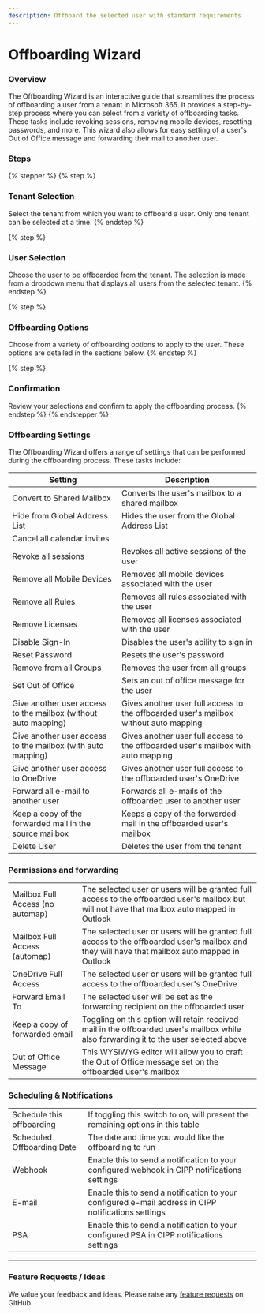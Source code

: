 ```yaml
---
description: Offboard the selected user with standard requirements
---
```


# Offboarding Wizard

### Overview

The Offboarding Wizard is an interactive guide that streamlines the process of offboarding a user from a tenant in Microsoft 365. It provides a step-by-step process where you can select from a variety of offboarding tasks. These tasks include revoking sessions, removing mobile devices, resetting passwords, and more. This wizard also allows for easy setting of a user's Out of Office message and forwarding their mail to another user.

### Steps

{% stepper %}
{% step %}
### Tenant Selection

Select the tenant from which you want to offboard a user. Only one tenant can be selected at a time.
{% endstep %}

{% step %}
### User Selection

Choose the user to be offboarded from the tenant. The selection is made from a dropdown menu that displays all users from the selected tenant.
{% endstep %}

{% step %}
### Offboarding Options

Choose from a variety of offboarding options to apply to the user. These options are detailed in the sections below.
{% endstep %}

{% step %}
### Confirmation

Review your selections and confirm to apply the offboarding process.
{% endstep %}
{% endstepper %}

### Offboarding Settings

The Offboarding Wizard offers a range of settings that can be performed during the offboarding process. These tasks include:

| Setting                                                        | Description                                                                          |
| -------------------------------------------------------------- | ------------------------------------------------------------------------------------ |
| Convert to Shared Mailbox                                      | Converts the user's mailbox to a shared mailbox                                      |
| Hide from Global Address List                                  | Hides the user from the Global Address List                                          |
| Cancel all calendar invites                                    |                                                                                      |
| Revoke all sessions                                            | Revokes all active sessions of the user                                              |
| Remove all Mobile Devices                                      | Removes all mobile devices associated with the user                                  |
| Remove all Rules                                               | Removes all rules associated with the user                                           |
| Remove Licenses                                                | Removes all licenses associated with the user                                        |
| Disable Sign-In                                                | Disables the user's ability to sign in                                               |
| Reset Password                                                 | Resets the user's password                                                           |
| Remove from all Groups                                         | Removes the user from all groups                                                     |
| Set Out of Office                                              | Sets an out of office message for the user                                           |
| Give another user access to the mailbox (without auto mapping) | Gives another user full access to the offboarded user's mailbox without auto mapping |
| Give another user access to the mailbox (with auto mapping)    | Gives another user full access to the offboarded user's mailbox with auto mapping    |
| Give another user access to OneDrive                           | Gives another user full access to the offboarded user's OneDrive                     |
| Forward all e-mail to another user                             | Forwards all e-mails of the offboarded user to another user                          |
| Keep a copy of the forwarded mail in the source mailbox        | Keeps a copy of the forwarded mail in the offboarded user's mailbox                  |
| Delete User                                                    | Deletes the user from the tenant                                                     |

### Permissions and forwarding

|                                  |                                                                                                                                                |
| -------------------------------- | ---------------------------------------------------------------------------------------------------------------------------------------------- |
| Mailbox Full Access (no automap) | The selected user or users will be granted full access to the offboarded user's mailbox but will not have that mailbox auto mapped in Outlook  |
| Mailbox Full Access (automap)    | The selected user or users will be granted full access to the offboarded user's mailbox and they will have that mailbox auto mapped in Outlook |
| OneDrive Full Access             | The selected user or users will be granted full access to the offboarded user's OneDrive                                                       |
| Forward Email To                 | The selected user will be set as the forwarding recipient on the offboarded user                                                               |
| Keep a copy of forwarded email   | Toggling on this option will retain received mail in the offboarded user's mailbox while also forwarding it to the user selected above         |
| Out of Office Message            | This WYSIWYG editor will allow you to craft the Out of Office message set on the offboarded user's mailbox                                     |

### Scheduling & Notifications

|                            |                                                                                                     |
| -------------------------- | --------------------------------------------------------------------------------------------------- |
| Schedule this offboarding  | If toggling this switch to on, will present the remaining options in this table                     |
| Scheduled Offboarding Date | The date and time you would like the offboarding to run                                             |
| Webhook                    | Enable this to send a notification to your configured webhook in CIPP notifications settings        |
| E-mail                     | Enable this to send a notification to your configured e-mail address in CIPP notifications settings |
| PSA                        | Enable this to send a notification to your configured PSA in CIPP notifications settings            |

***



### Feature Requests / Ideas

We value your feedback and ideas. Please raise any [feature requests](https://github.com/KelvinTegelaar/CIPP/issues/new?assignees=\&labels=enhancement%2Cno-priority\&projects=\&template=feature.yml\&title=%5BFeature+Request%5D%3A+) on GitHub.
